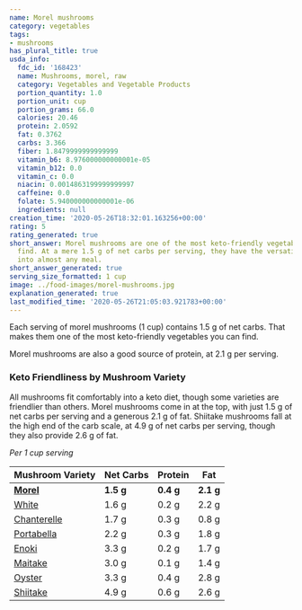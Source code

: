 ```yaml
---
name: Morel mushrooms
category: vegetables
tags:
- mushrooms
has_plural_title: true
usda_info:
  fdc_id: '168423'
  name: Mushrooms, morel, raw
  category: Vegetables and Vegetable Products
  portion_quantity: 1.0
  portion_unit: cup
  portion_grams: 66.0
  calories: 20.46
  protein: 2.0592
  fat: 0.3762
  carbs: 3.366
  fiber: 1.8479999999999999
  vitamin_b6: 8.976000000000001e-05
  vitamin_b12: 0.0
  vitamin_c: 0.0
  niacin: 0.0014863199999999997
  caffeine: 0.0
  folate: 5.940000000000001e-06
  ingredients: null
creation_time: '2020-05-26T18:32:01.163256+00:00'
rating: 5
rating_generated: true
short_answer: Morel mushrooms are one of the most keto-friendly vegetables you can
  find. At a mere 1.5 g of net carbs per serving, they have the versatility to fit
  into almost any meal.
short_answer_generated: true
serving_size_formatted: 1 cup
image: ../food-images/morel-mushrooms.jpg
explanation_generated: true
last_modified_time: '2020-05-26T21:05:03.921783+00:00'
---
```

Each serving of morel mushrooms (1 cup) contains 1.5 g of net carbs. That makes them one of the most keto-friendly vegetables you can find.

Morel mushrooms are also a good source of protein, at 2.1 g per serving.

### Keto Friendliness by Mushroom Variety

All mushrooms fit comfortably into a keto diet, though some varieties are friendlier than others. Morel mushrooms come in at the top, with just 1.5 g of net carbs per serving and a generous 2.1 g of fat. Shiitake mushrooms fall at the high end of the carb scale, at 4.9 g of net carbs per serving, though they also provide 2.6 g of fat.

*Per 1 cup serving*

| Mushroom Variety | Net Carbs | Protein | Fat|
| ------|------|------|------|
| **[Morel](/morel-mushrooms)** | **1.5 g** | **0.4 g** | **2.1 g** |
| [White](/white-mushrooms) | 1.6 g | 0.2 g | 2.2 g |
| [Chanterelle](/chanterelle-mushrooms) | 1.7 g | 0.3 g | 0.8 g |
| [Portabella](/portabella-mushrooms) | 2.2 g | 0.3 g | 1.8 g |
| [Enoki](/enoki-mushrooms) | 3.3 g | 0.2 g | 1.7 g |
| [Maitake](/maitake-mushrooms) | 3.0 g | 0.1 g | 1.4 g |
| [Oyster](/oyster-mushrooms) | 3.3 g | 0.4 g | 2.8 g |
| [Shiitake](/shiitake-mushrooms) | 4.9 g | 0.6 g | 2.6 g |
